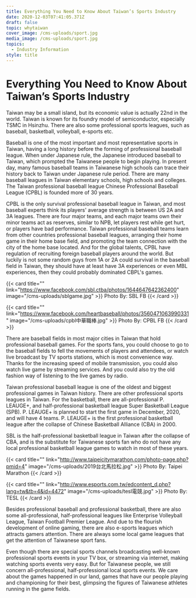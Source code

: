 ```yaml
---
title: Everything You Need to Know About Taiwan’s Sports Industry
date: 2020-12-03T07:41:05.371Z
draft: false
topic: whytaiwan
cover_image: /cms-uploads/sport.jpg
media_image: /cms-uploads/sport.jpg
topics:
  - Industry Information
style: title
---
```

# Everything You Need to Know About Taiwan’s Sports Industry

Taiwan may be a small island, but its economic value is actually 22nd in the world. Taiwan is known for its foundry model of semiconductor, especially TSMC in Hsinzhu. There are also some professional sports leagues, such as baseball, basketball, volleyball, e-sports etc. 

Baseball is one of the most important and most representative sports in Taiwan, having a long history before the forming of professional baseball league. When under Japanese rule, the Japanese introduced baseball to Taiwan, which prompted the Taiwanese people to begin playing. In present day, many famous baseball teams in Taiwanese high schools can trace their history back to Taiwan under Japanese rule period. There are many baseball leagues in Taiwan elementary schools, high schools and colleges. The Taiwan professional baseball league Chinese Professional Baseball League (CPBL) is founded more of 30 years.

CPBL is the only survival professional baseball league in Taiwan, and most baseball experts think its players' average strength is between US 2A and 3A leagues. There are four major teams, and each major teams own their minor teams act as reserves, similar to NPB, let players rest while get hurt, or players have bad performance.  Taiwan professional baseball teams learn from other countries professional baseball leagues, arranging their home game in their home base field, and promoting the team connection with the city of the home base located. And for the global talents, CPBL have regulation of recruiting foreign baseball players around the world. But luckily is not some random guys from 1A or 2A could survival in the baseball field in Taiwan, they should have at least have 3A experiences or even MBL experiences, then they could probably dominated CBPL's games.

{{< card title="<!-- This text will never be seen -->" link="https://www.facebook.com/sbl.ctba/photos/1644647642362400" image="/cms-uploads/sblgame.jpg" >}}
Photo By: SBL FB
{{< /card >}}

{{< card title="<!-- This text will never be seen -->" link="https://www.facebook.com/heartbaseball/photos/3560471063990331" image="/cms-uploads/cpbl中華職棒.jpg" >}}
Photo By: CPBL FB
{{< /card >}}

There are baseball fields in most major cities in Taiwan that hold professional baseball games. For the sports fans, you could choose to go to the baseball fields to fell the movements of players and attendees, or watch live broadcast by TV sports stations, which is most convenience way. Thanks for the increasing speed of mobile transmission, you could also watch live game by streaming services. And you could also try the old fashion way of listening to the live games by radio.

Taiwan professional baseball league is one of the oldest and biggest professional games in Taiwan history. There are other professional sports leagues in Taiwan. For the basketball, there are all-professional P. LEAUGE+, and half-professional basketball league Super Basketball League (SPB). P. LEAUGE+ is planned to start the first game in December, 2020, and will have 4 teams. P. LEAUGE+ is the first professional basketball league after the collapse of Chinese Basketball Alliance (CBA) in 2000. 

SBL is the half-professional basketball league in Taiwan after the collapse of CBA, and is the substitute for Taiwanese sports fan who do not have any local professional basketball league games to watch in most of these years.

{{< card title="<!-- This text will never be seen -->" link="http://www.taipeicitymarathon.com/photo-page.php?pmid=4" image="/cms-uploads/2019台北馬拉松.jpg" >}}
Photo By: Taipei Marathon
{{< /card >}}

{{< card title="<!-- This text will never be seen -->" link="http://www.esports.com.tw/edcontent_d.php?lang=tw&tb=4&id=4472" image="/cms-uploads/tesl電競.jpg" >}}
Photo By: TESL
{{< /card >}}

Besides professional baseball and professional basketball, there are also some all-professional, half-professional leagues like Enterprise Volleyball League, Taiwan Football Premier League. And due to the flourish development of online gaming, there are also e-sports leagues which attracts gamers attention. There are always some local game leagues that get the attention of Taiwanese sport fans.

Even though there are special sports channels broadcasting well-known professional sports events in your TV box, or streaming via internet, making watching sports events very easy. But for Taiwanese people, we still concern all-professional, half-professional local sports events. We care about the games happened in our land, games that have our people playing and championing for their best, glimpsing the figures of Taiwanese athletes running in the game fields.